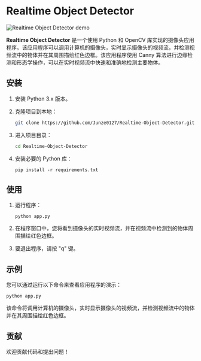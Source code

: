 
Realtime Object Detector
========================

![Realtime Object Detector demo](./demo.gif)

**Realtime Object Detector** 是一个使用 Python 和 OpenCV 库实现的摄像头应用程序。该应用程序可以调用计算机的摄像头，实时显示摄像头的视频流，并检测视频流中的物体并在其周围描绘红色边框。该应用程序使用 Canny 算法进行边缘检测和形态学操作，可以在实时视频流中快速和准确地检测主要物体。

安装
--

1.  安装 Python 3.x 版本。
    
2.  克隆项目到本地：
    
    ```bash
    git clone https://github.com/Junze0127/Realtime-Object-Detector.git
    ```
    
3.  进入项目目录：
    
    ```bash
    cd Realtime-Object-Detector
    ```
    
4.  安装必要的 Python 库：
    
    ```
    pip install -r requirements.txt
    ```
    

使用
--

1.  运行程序：
    
    ```
    python app.py
    ```
    
2.  在程序窗口中，您将看到摄像头的实时视频流，并在视频流中检测到的物体周围描绘红色边框。
    
3.  要退出程序，请按 "q" 键。
    

示例
--

您可以通过运行以下命令来查看应用程序的演示：

```
python app.py
```

该命令将调用计算机的摄像头，实时显示摄像头的视频流，并检测视频流中的物体并在其周围描绘红色边框。

贡献
--

欢迎贡献代码和提出问题！
